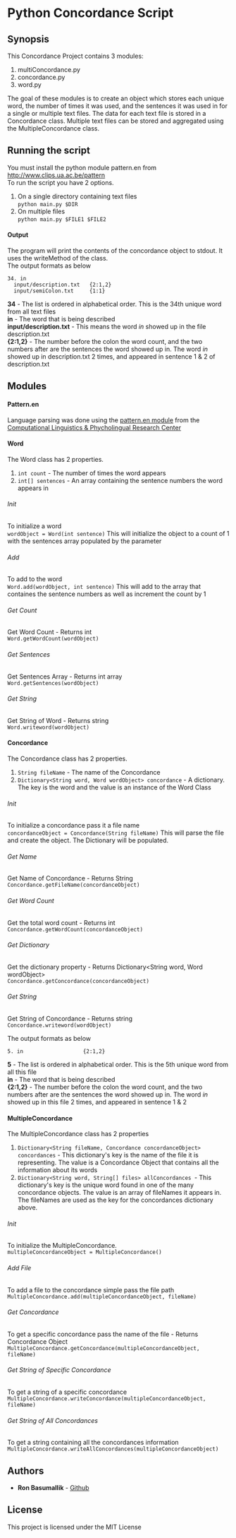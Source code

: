# Python Concordance Script
## Synopsis
This Concordance Project contains 3 modules:
  1) multiConcordance.py<br />
  2) concordance.py<br />
  3) word.py<br />
  
  The goal of these modules is to create an object which stores each unique word, the number of times it was used, and the sentences it was used in for a single or multiple text files. The data for each text file is stored in a Concordance class. Multiple text files can be stored and aggregated using the MultipleConcordance class.
  
## Running the script
You must install the python module pattern.en from http://www.clips.ua.ac.be/pattern<br />
To run the script you have 2 options.
  1) On a single directory containing text files <br />
    `python main.py $DIR`
  2) On multiple files <br />
    `python main.py $FILE1 $FILE2`

#### Output
The program will print the contents of the concordance object to stdout. It uses the writeMethod of the class.<br />
The output formats as below<br />
```
34. in
  input/description.txt   {2:1,2}
  input/semiColon.txt     {1:1}
```
**34** - The list is ordered in alphabetical order. This is the 34th unique word from all text files <br />
**in** - The word that is being described <br />
**input/description.txt** - This means the word *in* showed up in the file description.txt <br />
**{2:1,2}** - The number before the colon the word count, and the two numbers after are the sentences the word showed up in. The word *in* showed up in description.txt 2 times, and appeared in sentence 1 & 2 of description.txt <br />

## Modules

#### Pattern.en
Language parsing was done using the [pattern.en module](http://www.clips.ua.ac.be/pattern) from the [Computational Linguistics & Phycholingual Research Center](http://www.clips.ua.ac.be/)

#### Word
The Word class has 2 properties. <br />
1) `int count` - The number of times the word appears <br />
2) `int[] sentences` - An array containing the sentence numbers the word appears in <br />

###### Init
To initialize a word <br />
`wordObject = Word(int sentence)`
This will initialize the object to a count of 1 with the sentences array populated by the parameter <br />

###### Add
To add to the word <br />
`Word.add(wordObject, int sentence)`
This will add to the array that containes the sentence numbers as well as increment the count by 1 <br />

###### Get Count
Get Word Count - Returns int <br />
`Word.getWordCount(wordObject)`

###### Get Sentences
Get Sentences Array - Returns int array <br />
`Word.getSentences(wordObject)`

###### Get String
Get String of Word - Returns string <br />
`Word.writeword(wordObject)`

#### Concordance
The Concordance class has 2 properties. <br />
1) `String fileName` - The name of the Concordance <br />
2) `Dictionary<String word, Word wordObject> concordance` - A dictionary. The key is the word and the value is an instance of the Word Class <br />

###### Init
To initialize a concordance pass it a file name<br />
`concordanceObject = Concordance(String fileName)`
This will parse the file and create the object. The Dictionary will be populated.

###### Get Name
Get Name of Concordance - Returns String <br />
`Concordance.getFileName(concordanceObject)` 

###### Get Word Count
Get the total word count - Returns int <br />
`Concordance.getWordCount(concordanceObject)`

###### Get Dictionary
Get the dictionary property - Returns Dictionary<String word, Word wordObject> <br />
`Concordance.getConcordance(concordanceObject)`

###### Get String
Get String of Concordance - Returns string <br />
`Concordance.writeword(wordObject)`

The output formats as below<br />
```
5. in                   {2:1,2}
```
**5** - The list is ordered in alphabetical order. This is the 5th unique word from all this file <br />
**in** - The word that is being described <br />
**{2:1,2}** - The number before the colon the word count, and the two numbers after are the sentences the word showed up in. The word *in* showed up in this file 2 times, and appeared in sentence 1 & 2 <br />

#### MultipleConcordance
The MultipleConcordance class has 2 properties
1) `Dictionary<String fileName, Concordance concordanceObject> concordances` - This dictionary's key is the name of the file it is representing. The value is a Concordance Object that contains all the information about its words <br />
2) `Dictionary<String word, String[] files> allConcordances `- This dictionary's key is the unique word found in one of the many concordance objects. The value is an array of fileNames it appears in. The fileNames are used as the key for the concordances dictionary above.

###### Init
To initialize the MultipleConcordance. <br />
`multipleConcordanceObject = MultipleConcordance()`

###### Add File
To add a file to the concordance simple pass the file path <br />
`MultipleConcordance.add(multipleConcordanceObject, fileName)`

###### Get Concordance
To get a specific concordance pass the name of the file - Returns Concordance Object<br />
`MultipleConcordance.getConcordance(multipleConcordanceObject, fileName)`

###### Get String of Specific Concordance
To get a string of a specific concordance <br />
`MultipleConcordance.writeConcordance(multipleConcordanceObject, fileName)`

###### Get String of All Concordances
To get a string containing all the concordances information <br />
`MultipleConcordance.writeAllConcordances(multipleConcordanceObject)`

## Authors

* **Ron Basumallik** - [Github](https://github.com/spothedog1)

## License

This project is licensed under the MIT License


